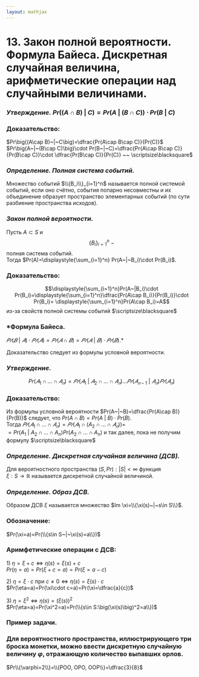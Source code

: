 ```yaml
---  
layout: mathjax  
---  
```

  
# 13. Закон полной вероятности. Формула Байеса. Дискретная случайная величина, арифметические операции над случайными величинами.  
  
### *Утверждение.* $Pr\big((A\cap B)~|~C\big)=Pr\big(A~|~(B\cap C)\big)\cdot Pr(B~|~C)$  
  
### Доказательство:  
$Pr\big((A\cap B)~|~C\big)=\dfrac{Pr(A\cap B\cap C)}{Pr(C)}$  
$Pr\big(A~|~(B\cap C)\big)\cdot Pr(B~|~C)=\dfrac{Pr(A\cap B\cap C)}{Pr(B\cap C)}\cdot \dfrac{Pr(B\cap C)}{Pr(C)} ~~ \scriptsize\blacksquare$  
  
### *Определение. Полная система событий.*  
Множество событий $\\{B_i\\}_{i=1}^n$ называется полной системой событий, если оно счётно, события попарно несовместны и их объединение образует пространство элементарных событий (по сути разбиение пространства исходов).  
  
### *Закон полной вероятности.*  
Пусть $A\subset S$ и $$\{B_i\}_{i=1}^n ~-$$ полная система событий.  
Тогда $Pr(A)=\displaystyle{\sum_{i=1}^n} Pr(A~|~B_i)\cdot Pr(B_i)$.  
  
### Доказательство:  
$$\displaystyle{\sum_{i=1}^n}Pr(A~|B_i)\cdot Pr(B_i)=\displaystyle{\sum_{i=1}^n}\dfrac{Pr(A\cap B_i)}{Pr(B_i)}\cdot Pr(B_i)= \displaystyle{\sum_{i=1}^n}Pr(A\cap B_i)=A$$ из-за свойств полной системы событий  $\scriptsize\blacksquare$  
  
### *Формула Байеса.  
$𝑃𝑟(𝐵~|~𝐴) \cdot 𝑃 𝑟(𝐴) = 𝑃𝑟(𝐴 \cap 𝐵) = 𝑃𝑟(𝐴~|~𝐵) \cdot 𝑃𝑟(𝐵).$*  
  
Доказательство следует из формулы условной вероятности.  
  
### *Утверждение.*  
$$Pr(𝐴_1 \cap \dots \cap 𝐴_𝑛) = 𝑃𝑟(𝐴_1 ~|~ 𝐴_2 \cap \dots \cap 𝐴_𝑛) \dots 𝑃𝑟(𝐴_{𝑛-1} ~|~ 𝐴_𝑛)𝑃𝑟(𝐴_𝑛)$$  
  
### Доказательство:  
Из формулы условной вероятности $Pr(A~|~B)=\dfrac{Pr(A\cap B)}{Pr(B)}$ следует, что $Pr(A\cap B)=Pr(A~|~B)\cdot Pr(B)$.  
Тогда $𝑃𝑟(𝐴_1 \cap ... \cap 𝐴_𝑛)=𝑃𝑟\big(𝐴_1 \cap (A_2\cap... \cap 𝐴_𝑛)\big)=$  
$=Pr(A_1~|~A_2\cap...\cap A_n)Pr(A_2\cap...\cap A_n)$ и так далее, пока не получим формулу  $\scriptsize\blacksquare$  
  
### *Определение. Дискретная случайная величина (ДСВ).*  
Для вероятностного пространства $(S,Pr):|S|<\infty$ функция  
$\xi:S\to\mathbb{R}$ называется дискретной случайной величиной.  
  
### *Определение. Образ ДСВ.*  
Образом ДСВ $\xi$ называется множество $Im \xi=\\{\xi(s)~|~s\in S\\}$.  
  
### Обозначение:  
$Pr(\xi=a)=Pr(\\{s\in S~|~\xi(s)=a\\})$  
  
### Аримфетические операции с ДСВ:  
$1)$ $\eta=\xi +c\Leftrightarrow \eta(s)=\xi(s)+c$  
$Pr(\eta=a)=Pr(\xi+c=a)=Pr(\xi=a-c)$  
  
$2)$ $\eta=\xi\cdot c$ при $c\ne0\Leftrightarrow\eta(s)=\xi(s)\cdot c$  
$Pr(\eta=a)=Pr(\xi\cdot c=a)=Pr(\xi=\dfrac{a}{c})$  
  
$3)$ $\eta=\xi^2\Leftrightarrow\eta(s)=\big(\xi(s)\big)^2$  
$Pr(\eta=a)=Pr(\xi^2=a)=Pr(\\{s\in S:\big(\xi(s)\big)^2=a\\})$  
  
### Пример задачи.  
  
### Для вероятностного пространства, иллюстрирующего три броска монетки, можно ввести дискретную случайную величину $\varphi$, отражающую количество выпавших орлов.  
$Pr\\{\varphi=2\\}=\\{РОО, ОРО, ООР\\}=\dfrac{3}{8}$  
